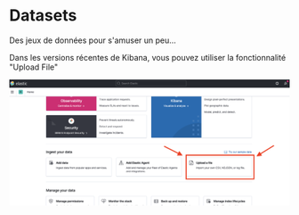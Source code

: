 # Datasets

Des jeux de données pour s'amuser un peu...

Dans les versions récentes de Kibana, vous pouvez utiliser la fonctionnalité "Upload File"

![](/img/kibana-upload-file.png)